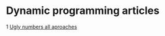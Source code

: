 # Dynamic programming articles

1 <a href="https://www.geeksforgeeks.org/ugly-numbers/">Ugly numbers all aproaches</a>
